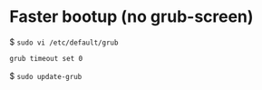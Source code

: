 # Faster bootup (no grub-screen)

$ `sudo vi /etc/default/grub`
```bash
grub timeout set 0
```
$ `sudo update-grub`
